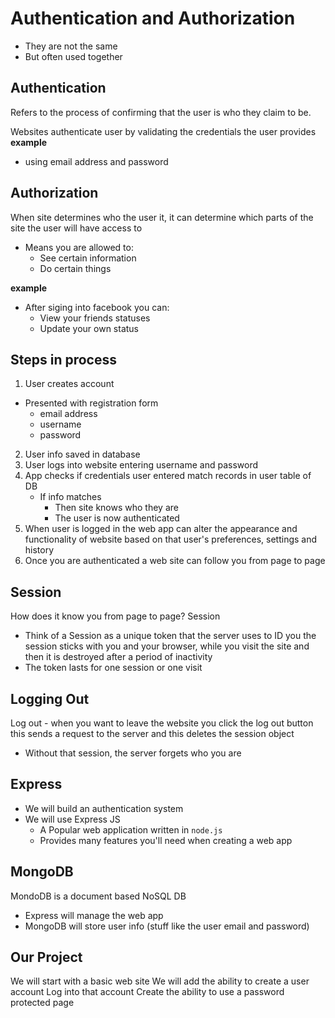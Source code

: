 # Authentication and Authorization
* They are not the same
* But often used together

## Authentication
Refers to the process of confirming that the user is who they claim to be.

Websites authenticate user by validating the credentials the user provides
**example**

* using email address and password

## Authorization
When site determines who the user it, it can determine which parts of the site the user will have access to

* Means you are allowed to:
    - See certain information
    - Do certain things

**example**

* After siging into facebook you can:
    - View your friends statuses
    - Update your own status

## Steps in process
1. User creates account
  * Presented with registration form
    - email address
    - username
    - password
2. User info saved in database
3. User logs into website entering username and password
4. App checks if credentials user entered match records in user table of DB
    * If info matches
        - Then site knows who they are
        - The user is now authenticated
5. When user is logged in the web app can alter the appearance and functionality of website based on that user's preferences, settings and history
6. Once you are authenticated a web site can follow you from page to page

## Session
How does it know you from page to page? Session

* Think of a Session as a unique token that the server uses to ID you
the session sticks with you and your browser, while you visit the site
and then it is destroyed after a period of inactivity
* The token lasts for one session or one visit

## Logging Out
Log out - when you want to leave the website you click the log out button
this sends a request to the server and this deletes the session object

* Without that session, the server forgets who you are

## Express
* We will build an authentication system
* We will use Express JS
    - A Popular web application written in `node.js`
    - Provides many features you'll need when creating a web app

## MongoDB
MondoDB is a document based NoSQL DB

* Express will manage the web app
* MongoDB will store user info (stuff like the user email and password)

## Our Project
We will start with a basic web site
We will add the ability to create a user account
Log into that account
Create the ability to use a password protected page


